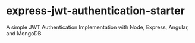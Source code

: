 # express-jwt-authentication-starter
A simple JWT Authentication Implementation with Node, Express, Angular, and MongoDB
